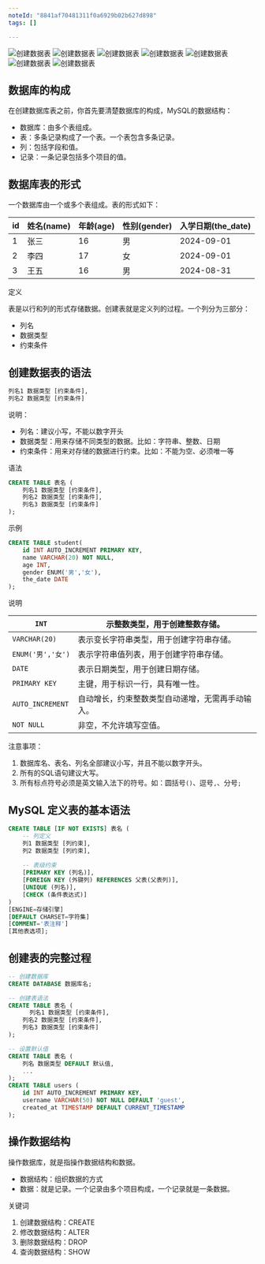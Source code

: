```yaml
---
noteId: "8841af70481311f0a6929b02b627d898"
tags: []

---
```


![创建数据表](../images/135.jpeg) 
![创建数据表](../images/136.jpeg) 
![创建数据表](../images/137.jpeg) 
![创建数据表](../images/138.jpeg) 
![创建数据表](../images/139.jpeg) 
![创建数据表](../images/140.jpeg) 
![创建数据表](../images/141.jpeg) 


## 数据库的构成

在创建数据库表之前，你首先要清楚数据库的构成，MySQL的数据结构：

- 数据库：由多个表组成。
- 表：多条记录构成了一个表。一个表包含多条记录。
- 列：包括字段和值。
- 记录：一条记录包括多个项目的值。

## 数据库表的形式

一个数据库由一个或多个表组成。表的形式如下：

| id   | 姓名(name) | 年龄(age) | 性别(gender) | 入学日期(the_date) |
| ---- | ---------- | --------- | ------------ | ------------------ |
| 1    | 张三       | 16        | 男           | 2024-09-01         |
| 2    | 李四       | 17        | 女           | 2024-09-01         |
| 3    | 王五       | 16        | 男           | 2024-08-31         |


定义

表是以行和列的形式存储数据。创建表就是定义列的过程。一个列分为三部分：

- 列名
- 数据类型
- 约束条件

## 创建数据表的语法

```sql
列名1 数据类型 [约束条件],
列名2 数据类型 [约束条件]
```

说明：

- 列名：建议小写，不能以数字开头
- 数据类型：用来存储不同类型的数据。比如：字符串、整数、日期
- 约束条件：用来对存储的数据进行约束。比如：不能为空、必须唯一等

语法

```sql
CREATE TABLE 表名 (
	列名1 数据类型 [约束条件],
    列名2 数据类型 [约束条件],
    列名3 数据类型 [约束条件]
);
```

示例

```sql
CREATE TABLE student(
    id INT AUTO_INCREMENT PRIMARY KEY,
    name VARCHAR(20) NOT NULL,
    age INT,
    gender ENUM('男','女'),
    the_date DATE
);
```

说明

|`INT`|示整数类型，用于创建整数存储。|
|---|---|
|`VARCHAR(20)`| 表示变长字符串类型，用于创建字符串存储。|
|`ENUM('男','女')` |表示字符串值列表，用于创建字符串存储。|
|`DATE`| 表示日期类型，用于创建日期存储。|
|`PRIMARY KEY`|   主键，用于标识一行，具有唯一性。|
|`AUTO_INCREMENT` |自动增长，约束整数类型自动递增，无需再手动输入。|
|`NOT NULL`|非空，不允许填写空值。|

注意事项：

1. 数据库名、表名、列名全部建议小写，并且不能以数字开头。
2. 所有的SQL语句建议大写。
3. 所有标点符号必须是英文输入法下的符号。如：圆括号`()`、逗号`,`、分号`;`

## **MySQL 定义表的基本语法**

```sql
CREATE TABLE [IF NOT EXISTS] 表名 (
    -- 列定义
    列1 数据类型 [列约束],
    列2 数据类型 [列约束],
    
    -- 表级约束
    [PRIMARY KEY (列名)],
    [FOREIGN KEY (外键列) REFERENCES 父表(父表列)],
    [UNIQUE (列名)],
    [CHECK (条件表达式)]
)
[ENGINE=存储引擎]
[DEFAULT CHARSET=字符集]
[COMMENT='表注释']
[其他表选项];
```
## 创建表的完整过程

```sql
-- 创建数据库
CREATE DATABASE 数据库名;

-- 创建表语法
CREATE TABLE 表名 (
	  列名1 数据类型 [约束条件],
    列名2 数据类型 [约束条件],
    列名3 数据类型 [约束条件]
);

-- 设置默认值
CREATE TABLE 表名 (
    列名 数据类型 DEFAULT 默认值,
    ...
);
CREATE TABLE users (
    id INT AUTO_INCREMENT PRIMARY KEY,
    username VARCHAR(50) NOT NULL DEFAULT 'guest',
    created_at TIMESTAMP DEFAULT CURRENT_TIMESTAMP
);
```

## 操作数据结构

操作数据库，就是指操作数据结构和数据。

- 数据结构：组织数据的方式
- 数据：就是记录。一个记录由多个项目构成，一个记录就是一条数据。

关键词

1. 创建数据结构：CREATE
2. 修改数据结构：ALTER
3. 删除数据结构：DROP
4. 查询数据结构：SHOW

